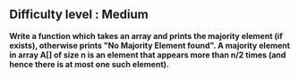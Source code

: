 ## Difficulty level : Medium ##

**Write a function which takes an array and prints the majority element (if exists), otherwise prints "No Majority Element found". A majority element in array A[] of size n is an 
element that appears more than n/2 times (and hence there is at most one such element).**
